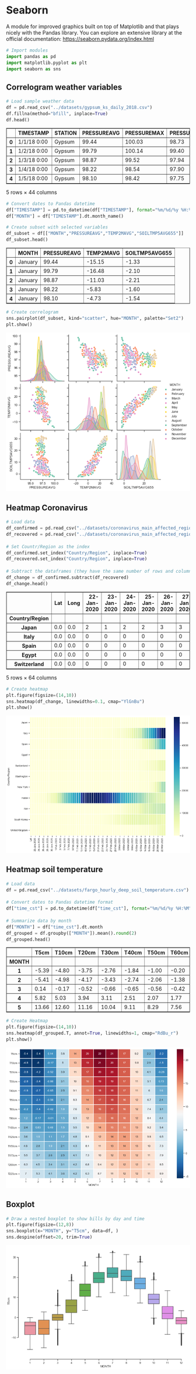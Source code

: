 # Seaborn

A module for improved graphics built on top of Matplotlib and that plays nicely with the Pandas library. You can explore an extensive library at the official documentation: <https://seaborn.pydata.org/index.html>



```python
# Import modules
import pandas as pd
import matplotlib.pyplot as plt
import seaborn as sns

```

## Correlogram weather variables


```python
# Load sample weather data
df = pd.read_csv("../datasets/gypsum_ks_daily_2018.csv")
df.fillna(method="bfill", inplace=True)
df.head()

```




<div>
<style scoped>
    .dataframe tbody tr th:only-of-type {
        vertical-align: middle;
    }

    .dataframe tbody tr th {
        vertical-align: top;
    }

    .dataframe thead th {
        text-align: right;
    }
</style>
<table border="1" class="dataframe">
  <thead>
    <tr style="text-align: right;">
      <th></th>
      <th>TIMESTAMP</th>
      <th>STATION</th>
      <th>PRESSUREAVG</th>
      <th>PRESSUREMAX</th>
      <th>PRESSUREMIN</th>
      <th>SLPAVG</th>
      <th>TEMP2MAVG</th>
      <th>TEMP2MMIN</th>
      <th>TEMP2MMAX</th>
      <th>TEMP10MAVG</th>
      <th>...</th>
      <th>SOILTMP10MAX</th>
      <th>SOILTMP10MIN</th>
      <th>SOILTMP5AVG655</th>
      <th>SOILTMP10AVG655</th>
      <th>SOILTMP20AVG655</th>
      <th>SOILTMP50AVG655</th>
      <th>VWC5CM</th>
      <th>VWC10CM</th>
      <th>VWC20CM</th>
      <th>VWC50CM</th>
    </tr>
  </thead>
  <tbody>
    <tr>
      <th>0</th>
      <td>1/1/18 0:00</td>
      <td>Gypsum</td>
      <td>99.44</td>
      <td>100.03</td>
      <td>98.73</td>
      <td>104.44</td>
      <td>-15.15</td>
      <td>-19.56</td>
      <td>-11.00</td>
      <td>-15.31</td>
      <td>...</td>
      <td>-1.18</td>
      <td>-2.45</td>
      <td>-1.33</td>
      <td>-1.14</td>
      <td>0.74</td>
      <td>3.50</td>
      <td>0.1377</td>
      <td>0.1167</td>
      <td>0.2665</td>
      <td>0.2203</td>
    </tr>
    <tr>
      <th>1</th>
      <td>1/2/18 0:00</td>
      <td>Gypsum</td>
      <td>99.79</td>
      <td>100.14</td>
      <td>99.40</td>
      <td>104.88</td>
      <td>-16.48</td>
      <td>-22.10</td>
      <td>-10.40</td>
      <td>-16.38</td>
      <td>...</td>
      <td>-1.56</td>
      <td>-3.46</td>
      <td>-2.10</td>
      <td>-1.82</td>
      <td>0.28</td>
      <td>3.13</td>
      <td>0.1234</td>
      <td>0.1021</td>
      <td>0.2642</td>
      <td>0.2196</td>
    </tr>
    <tr>
      <th>2</th>
      <td>1/3/18 0:00</td>
      <td>Gypsum</td>
      <td>98.87</td>
      <td>99.52</td>
      <td>97.94</td>
      <td>103.81</td>
      <td>-11.03</td>
      <td>-20.64</td>
      <td>-2.71</td>
      <td>-10.66</td>
      <td>...</td>
      <td>-1.49</td>
      <td>-3.61</td>
      <td>-2.21</td>
      <td>-1.93</td>
      <td>-0.08</td>
      <td>2.76</td>
      <td>0.1206</td>
      <td>0.0965</td>
      <td>0.2353</td>
      <td>0.2189</td>
    </tr>
    <tr>
      <th>3</th>
      <td>1/4/18 0:00</td>
      <td>Gypsum</td>
      <td>98.22</td>
      <td>98.54</td>
      <td>97.90</td>
      <td>102.99</td>
      <td>-5.83</td>
      <td>-11.79</td>
      <td>0.24</td>
      <td>-5.01</td>
      <td>...</td>
      <td>-0.98</td>
      <td>-2.67</td>
      <td>-1.60</td>
      <td>-1.46</td>
      <td>-0.21</td>
      <td>2.45</td>
      <td>0.1235</td>
      <td>0.0973</td>
      <td>0.2094</td>
      <td>0.2182</td>
    </tr>
    <tr>
      <th>4</th>
      <td>1/5/18 0:00</td>
      <td>Gypsum</td>
      <td>98.10</td>
      <td>98.42</td>
      <td>97.75</td>
      <td>102.88</td>
      <td>-4.73</td>
      <td>-14.22</td>
      <td>5.36</td>
      <td>-4.23</td>
      <td>...</td>
      <td>-0.72</td>
      <td>-2.81</td>
      <td>-1.54</td>
      <td>-1.38</td>
      <td>-0.25</td>
      <td>2.25</td>
      <td>0.1249</td>
      <td>0.0976</td>
      <td>0.2047</td>
      <td>0.2180</td>
    </tr>
  </tbody>
</table>
<p>5 rows × 44 columns</p>
</div>




```python
# Convert dates to Pandas datetime
df["TIMESTAMP"] = pd.to_datetime(df["TIMESTAMP"], format="%m/%d/%y %H:%M")
df["MONTH"] = df["TIMESTAMP"].dt.month_name()

```


```python
# Create subset with selected variables
df_subset = df[["MONTH","PRESSUREAVG","TEMP2MAVG","SOILTMP5AVG655"]]
df_subset.head()

```




<div>
<style scoped>
    .dataframe tbody tr th:only-of-type {
        vertical-align: middle;
    }

    .dataframe tbody tr th {
        vertical-align: top;
    }

    .dataframe thead th {
        text-align: right;
    }
</style>
<table border="1" class="dataframe">
  <thead>
    <tr style="text-align: right;">
      <th></th>
      <th>MONTH</th>
      <th>PRESSUREAVG</th>
      <th>TEMP2MAVG</th>
      <th>SOILTMP5AVG655</th>
    </tr>
  </thead>
  <tbody>
    <tr>
      <th>0</th>
      <td>January</td>
      <td>99.44</td>
      <td>-15.15</td>
      <td>-1.33</td>
    </tr>
    <tr>
      <th>1</th>
      <td>January</td>
      <td>99.79</td>
      <td>-16.48</td>
      <td>-2.10</td>
    </tr>
    <tr>
      <th>2</th>
      <td>January</td>
      <td>98.87</td>
      <td>-11.03</td>
      <td>-2.21</td>
    </tr>
    <tr>
      <th>3</th>
      <td>January</td>
      <td>98.22</td>
      <td>-5.83</td>
      <td>-1.60</td>
    </tr>
    <tr>
      <th>4</th>
      <td>January</td>
      <td>98.10</td>
      <td>-4.73</td>
      <td>-1.54</td>
    </tr>
  </tbody>
</table>
</div>




```python
# Create correlogram
sns.pairplot(df_subset, kind="scatter", hue="MONTH", palette="Set2")
plt.show()

```


![png](seaborn_module_files/seaborn_module_6_0.png)


## Heatmap Coronavirus


```python
# Load data
df_confirmed = pd.read_csv("../datasets/coronavirus_main_affected_regions_confirmed.csv")
df_recovered = pd.read_csv("../datasets/coronavirus_main_affected_regions_recovered.csv")

# Set Countr/Region as the index
df_confirmed.set_index("Country/Region", inplace=True)
df_recovered.set_index("Country/Region", inplace=True)

# Subtract the dataframes (they have the same number of rows and columns)
df_change = df_confirmed.subtract(df_recovered)
df_change.head()

```




<div>
<style scoped>
    .dataframe tbody tr th:only-of-type {
        vertical-align: middle;
    }

    .dataframe tbody tr th {
        vertical-align: top;
    }

    .dataframe thead th {
        text-align: right;
    }
</style>
<table border="1" class="dataframe">
  <thead>
    <tr style="text-align: right;">
      <th></th>
      <th>Lat</th>
      <th>Long</th>
      <th>22-Jan-2020</th>
      <th>23-Jan-2020</th>
      <th>24-Jan-2020</th>
      <th>25-Jan-2020</th>
      <th>26-Jan-2020</th>
      <th>27-Jan-2020</th>
      <th>28-Jan-2020</th>
      <th>29-Jan-2020</th>
      <th>...</th>
      <th>14-Mar-2020</th>
      <th>15-Mar-2020</th>
      <th>16-Mar-2020</th>
      <th>17-Mar-2020</th>
      <th>18-Mar-2020</th>
      <th>19-Mar-2020</th>
      <th>20-Mar-2020</th>
      <th>21-Mar-2020</th>
      <th>22-Mar-2020</th>
      <th>23-Mar-2020</th>
    </tr>
    <tr>
      <th>Country/Region</th>
      <th></th>
      <th></th>
      <th></th>
      <th></th>
      <th></th>
      <th></th>
      <th></th>
      <th></th>
      <th></th>
      <th></th>
      <th></th>
      <th></th>
      <th></th>
      <th></th>
      <th></th>
      <th></th>
      <th></th>
      <th></th>
      <th></th>
      <th></th>
      <th></th>
    </tr>
  </thead>
  <tbody>
    <tr>
      <th>Japan</th>
      <td>0.0</td>
      <td>0.0</td>
      <td>2</td>
      <td>1</td>
      <td>2</td>
      <td>2</td>
      <td>3</td>
      <td>3</td>
      <td>6</td>
      <td>6</td>
      <td>...</td>
      <td>655</td>
      <td>721</td>
      <td>681</td>
      <td>734</td>
      <td>745</td>
      <td>774</td>
      <td>772</td>
      <td>775</td>
      <td>851</td>
      <td>851</td>
    </tr>
    <tr>
      <th>Italy</th>
      <td>0.0</td>
      <td>0.0</td>
      <td>0</td>
      <td>0</td>
      <td>0</td>
      <td>0</td>
      <td>0</td>
      <td>0</td>
      <td>0</td>
      <td>0</td>
      <td>...</td>
      <td>19191</td>
      <td>22412</td>
      <td>25231</td>
      <td>28565</td>
      <td>31688</td>
      <td>36595</td>
      <td>42581</td>
      <td>47506</td>
      <td>52114</td>
      <td>52114</td>
    </tr>
    <tr>
      <th>Spain</th>
      <td>0.0</td>
      <td>0.0</td>
      <td>0</td>
      <td>0</td>
      <td>0</td>
      <td>0</td>
      <td>0</td>
      <td>0</td>
      <td>0</td>
      <td>0</td>
      <td>...</td>
      <td>5874</td>
      <td>7281</td>
      <td>9412</td>
      <td>10720</td>
      <td>12829</td>
      <td>16856</td>
      <td>18822</td>
      <td>23249</td>
      <td>26193</td>
      <td>26193</td>
    </tr>
    <tr>
      <th>Egypt</th>
      <td>0.0</td>
      <td>0.0</td>
      <td>0</td>
      <td>0</td>
      <td>0</td>
      <td>0</td>
      <td>0</td>
      <td>0</td>
      <td>0</td>
      <td>0</td>
      <td>...</td>
      <td>82</td>
      <td>89</td>
      <td>123</td>
      <td>164</td>
      <td>164</td>
      <td>224</td>
      <td>246</td>
      <td>253</td>
      <td>271</td>
      <td>271</td>
    </tr>
    <tr>
      <th>Switzerland</th>
      <td>0.0</td>
      <td>0.0</td>
      <td>0</td>
      <td>0</td>
      <td>0</td>
      <td>0</td>
      <td>0</td>
      <td>0</td>
      <td>0</td>
      <td>0</td>
      <td>...</td>
      <td>1355</td>
      <td>2196</td>
      <td>2196</td>
      <td>2696</td>
      <td>3013</td>
      <td>4060</td>
      <td>5279</td>
      <td>6560</td>
      <td>7114</td>
      <td>7114</td>
    </tr>
  </tbody>
</table>
<p>5 rows × 64 columns</p>
</div>




```python
# Create heatmap
plt.figure(figsize=(14,10))
sns.heatmap(df_change, linewidths=0.1, cmap="YlGnBu")
plt.show()

```


![png](seaborn_module_files/seaborn_module_9_0.png)


## Heatmap soil temperature


```python
# Load data
df = pd.read_csv("../datasets/fargo_hourly_deep_soil_temperature.csv")

# Convert dates to Pandas datetime format
df["time_cst"] = pd.to_datetime(df["time_cst"], format="%m/%d/%y %H:%M")

# Summarize data by month
df["MONTH"] = df["time_cst"].dt.month
df_grouped = df.groupby(["MONTH"]).mean().round(2)
df_grouped.head()

```




<div>
<style scoped>
    .dataframe tbody tr th:only-of-type {
        vertical-align: middle;
    }

    .dataframe tbody tr th {
        vertical-align: top;
    }

    .dataframe thead th {
        text-align: right;
    }
</style>
<table border="1" class="dataframe">
  <thead>
    <tr style="text-align: right;">
      <th></th>
      <th>T5cm</th>
      <th>T10cm</th>
      <th>T20cm</th>
      <th>T30cm</th>
      <th>T40cm</th>
      <th>T50cm</th>
      <th>T60cm</th>
      <th>T80cm</th>
      <th>T100cm</th>
      <th>T125cm</th>
      <th>T150cm</th>
      <th>T175cm</th>
      <th>T200cm</th>
      <th>T225cm</th>
    </tr>
    <tr>
      <th>MONTH</th>
      <th></th>
      <th></th>
      <th></th>
      <th></th>
      <th></th>
      <th></th>
      <th></th>
      <th></th>
      <th></th>
      <th></th>
      <th></th>
      <th></th>
      <th></th>
      <th></th>
    </tr>
  </thead>
  <tbody>
    <tr>
      <th>1</th>
      <td>-5.39</td>
      <td>-4.80</td>
      <td>-3.75</td>
      <td>-2.76</td>
      <td>-1.84</td>
      <td>-1.00</td>
      <td>-0.20</td>
      <td>1.20</td>
      <td>2.36</td>
      <td>3.60</td>
      <td>4.63</td>
      <td>5.51</td>
      <td>6.33</td>
      <td>6.96</td>
    </tr>
    <tr>
      <th>2</th>
      <td>-5.41</td>
      <td>-4.98</td>
      <td>-4.17</td>
      <td>-3.43</td>
      <td>-2.74</td>
      <td>-2.06</td>
      <td>-1.38</td>
      <td>-0.17</td>
      <td>0.83</td>
      <td>1.89</td>
      <td>2.83</td>
      <td>3.69</td>
      <td>4.54</td>
      <td>5.26</td>
    </tr>
    <tr>
      <th>3</th>
      <td>0.14</td>
      <td>-0.17</td>
      <td>-0.52</td>
      <td>-0.66</td>
      <td>-0.65</td>
      <td>-0.56</td>
      <td>-0.42</td>
      <td>-0.01</td>
      <td>0.48</td>
      <td>1.14</td>
      <td>1.85</td>
      <td>2.56</td>
      <td>3.41</td>
      <td>4.07</td>
    </tr>
    <tr>
      <th>4</th>
      <td>5.82</td>
      <td>5.03</td>
      <td>3.94</td>
      <td>3.11</td>
      <td>2.51</td>
      <td>2.07</td>
      <td>1.77</td>
      <td>1.49</td>
      <td>1.48</td>
      <td>1.73</td>
      <td>2.08</td>
      <td>2.48</td>
      <td>3.12</td>
      <td>3.58</td>
    </tr>
    <tr>
      <th>5</th>
      <td>13.66</td>
      <td>12.60</td>
      <td>11.16</td>
      <td>10.04</td>
      <td>9.11</td>
      <td>8.29</td>
      <td>7.56</td>
      <td>6.35</td>
      <td>5.49</td>
      <td>4.76</td>
      <td>4.31</td>
      <td>4.08</td>
      <td>4.18</td>
      <td>4.21</td>
    </tr>
  </tbody>
</table>
</div>




```python
# Create Heatmap
plt.figure(figsize=(14,10))
sns.heatmap(df_grouped.T, annot=True, linewidths=1, cmap="RdBu_r")
plt.show()

```


![png](seaborn_module_files/seaborn_module_12_0.png)


## Boxplot


```python
# Draw a nested boxplot to show bills by day and time
plt.figure(figsize=(12,8))
sns.boxplot(x="MONTH", y="T5cm", data=df, )
sns.despine(offset=20, trim=True)

```


![png](seaborn_module_files/seaborn_module_14_0.png)


